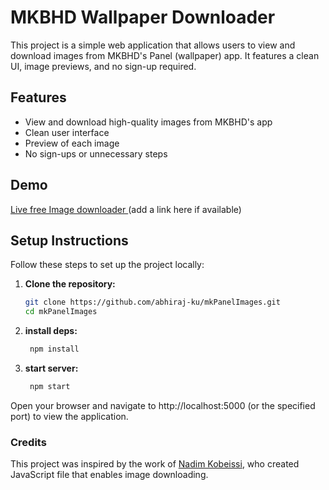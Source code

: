 # MKBHD Wallpaper Downloader

This project is a simple web application that allows users to view and download images from MKBHD's Panel (wallpaper) app. It features a clean UI, image previews, and no sign-up required.

## Features

- View and download high-quality images from MKBHD's app
- Clean user interface
- Preview of each image
- No sign-ups or unnecessary steps

## Demo

[Live free Image downloader ](https://mkbhdpanelweb.netlify.app/) (add a link here if available)

## Setup Instructions

Follow these steps to set up the project locally:

1. **Clone the repository:**

   ```bash
   git clone https://github.com/abhiraj-ku/mkPanelImages.git
   cd mkPanelImages
   ```

2. **install deps:**

   ```bash
    npm install
   ```

3. **start server:**
   ```bash
    npm start
   ```

Open your browser and navigate to http://localhost:5000 (or the specified port) to view the application.

### Credits

This project was inspired by the work of [Nadim Kobeissi](https://github.com/nadimkobeissi/mkbsd), who created JavaScript file that enables image downloading.
